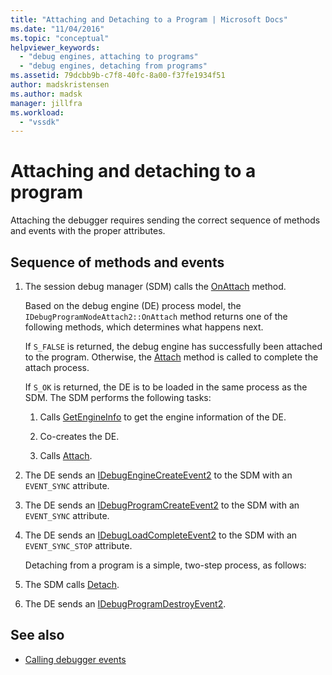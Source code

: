 ```yaml
---
title: "Attaching and Detaching to a Program | Microsoft Docs"
ms.date: "11/04/2016"
ms.topic: "conceptual"
helpviewer_keywords:
  - "debug engines, attaching to programs"
  - "debug engines, detaching from programs"
ms.assetid: 79dcbb9b-c7f8-40fc-8a00-f37fe1934f51
author: madskristensen
ms.author: madsk
manager: jillfra
ms.workload:
  - "vssdk"
---
```

# Attaching and detaching to a program
Attaching the debugger requires sending the correct sequence of methods and events with the proper attributes.

## Sequence of methods and events

1. The session debug manager (SDM) calls the [OnAttach](../../extensibility/debugger/reference/idebugprogramnodeattach2-onattach.md) method.

    Based on the debug engine (DE) process model, the `IDebugProgramNodeAttach2::OnAttach` method returns one of the following methods, which determines what happens next.

    If `S_FALSE` is returned, the debug engine has successfully been attached to the program. Otherwise, the [Attach](../../extensibility/debugger/reference/idebugengine2-attach.md) method is called to complete the attach process.

    If `S_OK` is returned, the DE is to be loaded in the same process as the SDM. The SDM performs the following tasks:

   1. Calls [GetEngineInfo](../../extensibility/debugger/reference/idebugprogramnode2-getengineinfo.md) to get the engine information of the DE.

   2. Co-creates the DE.

   3. Calls [Attach](../../extensibility/debugger/reference/idebugengine2-attach.md).

2. The DE sends an [IDebugEngineCreateEvent2](../../extensibility/debugger/reference/idebugenginecreateevent2.md) to the SDM with an `EVENT_SYNC` attribute.

3. The DE sends an [IDebugProgramCreateEvent2](../../extensibility/debugger/reference/idebugprogramcreateevent2.md) to the SDM with an `EVENT_SYNC` attribute.

4. The DE sends an [IDebugLoadCompleteEvent2](../../extensibility/debugger/reference/idebugloadcompleteevent2.md) to the SDM with an `EVENT_SYNC_STOP` attribute.

   Detaching from a program is a simple, two-step process, as follows:

5. The SDM calls [Detach](../../extensibility/debugger/reference/idebugprogram2-detach.md).

6. The DE sends an [IDebugProgramDestroyEvent2](../../extensibility/debugger/reference/idebugprogramdestroyevent2.md).

## See also
- [Calling debugger events](../../extensibility/debugger/calling-debugger-events.md)